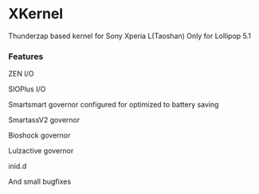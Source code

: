 # XKernel
Thunderzap based kernel for Sony Xperia L(Taoshan) Only for Lollipop 5.1

### Features
ZEN I/O

SIOPlus I/O

Smartsmart governor configured for optimized to battery saving

SmartassV2 governor

Bioshock governor

Lulzactive governor

inid.d

And small bugfixes
